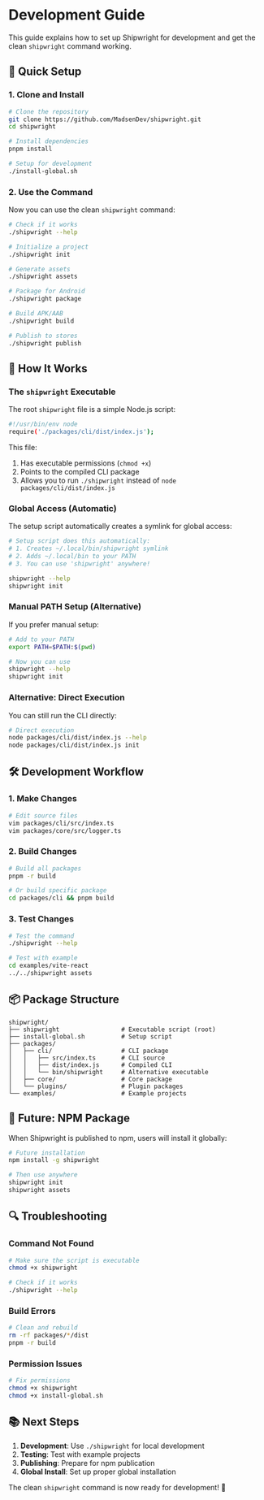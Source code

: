 # Development Guide

This guide explains how to set up Shipwright for development and get the clean `shipwright` command working.

## 🚀 Quick Setup

### 1. Clone and Install

```bash
# Clone the repository
git clone https://github.com/MadsenDev/shipwright.git
cd shipwright

# Install dependencies
pnpm install

# Setup for development
./install-global.sh
```

### 2. Use the Command

Now you can use the clean `shipwright` command:

```bash
# Check if it works
./shipwright --help

# Initialize a project
./shipwright init

# Generate assets
./shipwright assets

# Package for Android
./shipwright package

# Build APK/AAB
./shipwright build

# Publish to stores
./shipwright publish
```

## 🔧 How It Works

### The `shipwright` Executable

The root `shipwright` file is a simple Node.js script:

```bash
#!/usr/bin/env node
require('./packages/cli/dist/index.js');
```

This file:
1. Has executable permissions (`chmod +x`)
2. Points to the compiled CLI package
3. Allows you to run `./shipwright` instead of `node packages/cli/dist/index.js`

### Global Access (Automatic)

The setup script automatically creates a symlink for global access:

```bash
# Setup script does this automatically:
# 1. Creates ~/.local/bin/shipwright symlink
# 2. Adds ~/.local/bin to your PATH
# 3. You can use 'shipwright' anywhere!

shipwright --help
shipwright init
```

### Manual PATH Setup (Alternative)

If you prefer manual setup:

```bash
# Add to your PATH
export PATH=$PATH:$(pwd)

# Now you can use
shipwright --help
shipwright init
```

### Alternative: Direct Execution

You can still run the CLI directly:

```bash
# Direct execution
node packages/cli/dist/index.js --help
node packages/cli/dist/index.js init
```

## 🛠️ Development Workflow

### 1. Make Changes

```bash
# Edit source files
vim packages/cli/src/index.ts
vim packages/core/src/logger.ts
```

### 2. Build Changes

```bash
# Build all packages
pnpm -r build

# Or build specific package
cd packages/cli && pnpm build
```

### 3. Test Changes

```bash
# Test the command
./shipwright --help

# Test with example
cd examples/vite-react
../../shipwright assets
```

## 📦 Package Structure

```
shipwright/
├── shipwright                 # Executable script (root)
├── install-global.sh          # Setup script
├── packages/
│   ├── cli/                   # CLI package
│   │   ├── src/index.ts       # CLI source
│   │   ├── dist/index.js      # Compiled CLI
│   │   └── bin/shipwright     # Alternative executable
│   ├── core/                  # Core package
│   └── plugins/               # Plugin packages
└── examples/                  # Example projects
```

## 🎯 Future: NPM Package

When Shipwright is published to npm, users will install it globally:

```bash
# Future installation
npm install -g shipwright

# Then use anywhere
shipwright init
shipwright assets
```

## 🔍 Troubleshooting

### Command Not Found

```bash
# Make sure the script is executable
chmod +x shipwright

# Check if it works
./shipwright --help
```

### Build Errors

```bash
# Clean and rebuild
rm -rf packages/*/dist
pnpm -r build
```

### Permission Issues

```bash
# Fix permissions
chmod +x shipwright
chmod +x install-global.sh
```

## 📚 Next Steps

1. **Development**: Use `./shipwright` for local development
2. **Testing**: Test with example projects
3. **Publishing**: Prepare for npm publication
4. **Global Install**: Set up proper global installation

The clean `shipwright` command is now ready for development! 🚀
